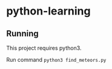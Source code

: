 # python-learning

## Running

This project requires python3.

Run command `python3 find_meteors.py`
